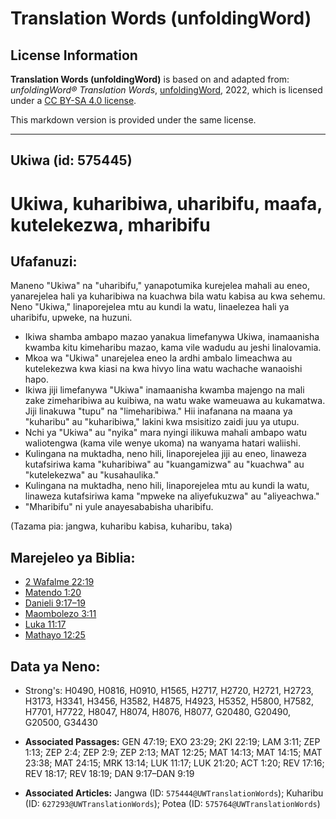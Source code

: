 # Translation Words (unfoldingWord)

## License Information

**Translation Words (unfoldingWord)** is based on and adapted from: _unfoldingWord® Translation Words_, [unfoldingWord](https://unfoldingword.org/utw), 2022, which is licensed under a [CC BY-SA 4.0 license](https://creativecommons.org/licenses/by-sa/4.0/legalcode.en).

This markdown version is provided under the same license.



--------------------------------

## Ukiwa (id: 575445)

Ukiwa, kuharibiwa, uharibifu, maafa, kutelekezwa, mharibifu
===========================================================

Ufafanuzi:
----------

Maneno "Ukiwa" na "uharibifu," yanapotumika kurejelea mahali au eneo, yanarejelea hali ya kuharibiwa na kuachwa bila watu kabisa au kwa sehemu. Neno "Ukiwa," linaporejelea mtu au kundi la watu, linaelezea hali ya uharibifu, upweke, na huzuni.

* Ikiwa shamba ambapo mazao yanakua limefanywa Ukiwa, inamaanisha kwamba kitu kimeharibu mazao, kama vile wadudu au jeshi linalovamia.
* Mkoa wa "Ukiwa" unarejelea eneo la ardhi ambalo limeachwa au kutelekezwa kwa kiasi na kwa hivyo lina watu wachache wanaoishi hapo.
* Ikiwa jiji limefanywa "Ukiwa" inamaanisha kwamba majengo na mali zake zimeharibiwa au kuibiwa, na watu wake wameuawa au kukamatwa. Jiji linakuwa "tupu" na "limeharibiwa." Hii inafanana na maana ya "kuharibu" au "kuharibiwa," lakini kwa msisitizo zaidi juu ya utupu.
* Nchi ya "Ukiwa" au "nyika" mara nyingi ilikuwa mahali ambapo watu waliotengwa (kama vile wenye ukoma) na wanyama hatari waliishi.
* Kulingana na muktadha, neno hili, linaporejelea jiji au eneo, linaweza kutafsiriwa kama "kuharibiwa" au "kuangamizwa" au "kuachwa" au "kutelekezwa" au "kusahaulika."
* Kulingana na muktadha, neno hili, linaporejelea mtu au kundi la watu, linaweza kutafsiriwa kama "mpweke na aliyefukuzwa" au "aliyeachwa."
* "Mharibifu" ni yule anayesababisha uharibifu.

(Tazama pia: jangwa, kuharibu kabisa, kuharibu, taka)

Marejeleo ya Biblia:
--------------------

* [2 Wafalme 22:19](https://ref.ly/2Kgs22:19)
* [Matendo 1:20](https://ref.ly/Acts1:20)
* [Danieli 9:17–19](https://ref.ly/Dan9:17-Dan9:19)
* [Maombolezo 3:11](https://ref.ly/Lam3:11)
* [Luka 11:17](https://ref.ly/Luke11:17)
* [Mathayo 12:25](https://ref.ly/Matt12:25)

Data ya Neno:
-------------

* Strong's: H0490, H0816, H0910, H1565, H2717, H2720, H2721, H2723, H3173, H3341, H3456, H3582, H4875, H4923, H5352, H5800, H7582, H7701, H7722, H8047, H8074, H8076, H8077, G20480, G20490, G20500, G34430

* **Associated Passages:** GEN 47:19; EXO 23:29; 2KI 22:19; LAM 3:11; ZEP 1:13; ZEP 2:4; ZEP 2:9; ZEP 2:13; MAT 12:25; MAT 14:13; MAT 14:15; MAT 23:38; MAT 24:15; MRK 13:14; LUK 11:17; LUK 21:20; ACT 1:20; REV 17:16; REV 18:17; REV 18:19; DAN 9:17–DAN 9:19
* **Associated Articles:** Jangwa (ID: `575444@UWTranslationWords`); Kuharibu (ID: `627293@UWTranslationWords`); Potea (ID: `575764@UWTranslationWords`)

